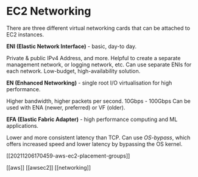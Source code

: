 # EC2 Networking

There are three different virtual networking cards that can be attached to EC2 instances.

**ENI (Elastic Network Interface)** - basic, day-to day.

Private & public IPv4 Address, and more.
Helpful to create a separate management network, or logging network, etc. Can use separate ENIs for each network.
Low-budget, high-availability solution.

**EN (Enhanced Networking)** - single root I/O virtualisation for high performance.

Higher bandwidth, higher packets per second.
10Gbps - 100Gbps
Can be used with ENA (newer, preferred) or VF (older).

**EFA (Elastic Fabric Adapter)** - high performance computing and ML applications.

Lower and more consistent latency than TCP.
Can use *OS-bypass*, which offers increased speed and lower latency by bypassing the OS kernel.

[[20211206170459-aws-ec2-placement-groups]]

[[aws]]
[[awsec2]]
[[networking]]